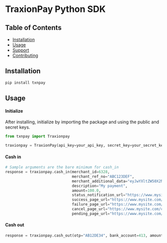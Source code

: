 # TraxionPay Python SDK

## Table of Contents

- [Installation](#installation)
- [Usage](#usage)
- [Support](#support)
- [Contributing](#contributing)

## Installation
```sh
pip install txnpay
```

## Usage

#### Initialize
After installing, initialize by importing the package and using the public and secret keys.
```python
from txnpay import Traxionpay

traxionpay = TraxionPay(api_key=your_api_key, secret_key=your_secret_key)
```
#### Cash in
```python
# Sample arguments are the bare minimum for cash_in
response = traxionpay.cash_in(merchant_id=6328,
                              merchant_ref_no="ABC123DEF",
                              merchant_additional_data="eyJwYXltZW50X2NvZGUiOiAiQUJDMTIzREVGNDU2IA=",
                              description="My payment",
                              amount=100.0,
                              status_notification_url="https://www.mysite.com/callback",
                              success_page_url="https://www.mysite.com/success",
                              failure_page_url="https://www.mysite.com/failed",
                              cancel_page_url="https://www.mysite.com/cancelled",
                              pending_page_url="https://www.mysite.com/pending")
```
#### Cash out
```python
response = traxionpay.cash_out(otp="AB12DE34", bank_account=413, amount=100.0)
```
